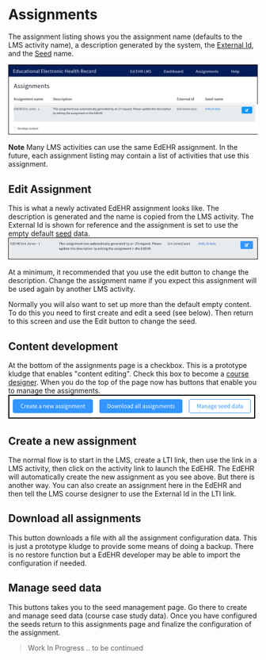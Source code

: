 # Assignments

The assignment listing shows you the assignment name (defaults to the LMS activity name), a description generated by the system, the [External Id](/shared/definitions.md#external-id), and the [Seed](/shared/definitions.md#seed) name.

![2]

**Note**  Many LMS activities can use the same EdEHR assignment. In the future, each assignment listing may contain a list of activities that use this assignment.


## Edit Assignment

This is what a newly activated EdEHR assignment looks like. The description is generated and the name is copied from the LMS activity. The External Id is shown for reference and the assignment is set to use the empty default [seed](/shared/definitions.md#seed) data.
![4]

At a minimum, it recommended that you use the edit button to change the description.  Change the assignment name if you expect this assignment will be used again by another LMS activity. 

Normally you will also want to set up more than the default empty content. To do this you need to first create and edit a seed (see below). Then return to this screen and use the Edit button to change the seed. 


## Content development

At the bottom of the assignments page is a checkbox.  This is a prototype kludge that enables "content editing". Check this box to become a [course designer](/shared/definitions.md#edehr-course-designer). When you do the top of the page now has buttons that enable you to manage the assignments.
![3]


## Create a new assignment

The normal flow is to start in the LMS, create a LTI link, then use the link in a LMS activity, then click on the activity link to launch the EdEHR.  The EdEHR will automatically create the new assignment as you see above.  But there is another way.  You can also create an assignment here in the EdEHR and then tell the LMS course designer to use the External Id in the LTI link.

## Download all assignments

This button downloads a file with all the assignment configuration data.  This is just a prototype kludge to provide some means of doing a backup. There is no restore function but a EdEHR developer may be able to import the configuration if needed.

## Manage seed data

This buttons takes you to the seed management page.  Go there to create and manage seed data (course case study data).  Once you have configured the seeds return to this assignments page and finalize the configuration of the assignment.



> Work In Progress .. to be continued

[1]: ../images/edehr-dashboard.png "EdEHR dashboard"
[2]: ../images/edehr-assignment-list-pre-config.png "Assignment listing before configuring the assignment"
[3]: ../images/edehr-assignment-course-designer-buttons.png "Course designer buttons"
[4]: ../images/edehr-assignment-before-edit.png "Assignment before edit"